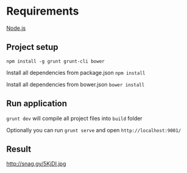 # Requirements #
[Node.js](http://nodejs.org/download) 

## Project setup ##
`npm install -g grunt grunt-cli bower`

Install all dependencies from package.json
`npm install` 

Install all dependencies from bower.json
`bower install` 

## Run application ##
`grunt dev` will compile all project files into `build` folder

Optionally you can run `grunt serve` and open `http://localhost:9001/`

## Result ##
http://snag.gy/5KjDI.jpg
